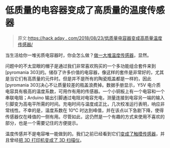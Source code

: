 # 低质量的电容器变成了高质量的温度传感器

> 原文:[https://hack aday . com/2018/08/23/低质量电容器变成高质量温度传感器/](https://hackaday.com/2018/08/23/low-quality-capacitors-turned-into-high-quality-temperature-sensors/)

当生活给你一堆劣质电容器时，你会怎么做？[做一大堆温度传感器](https://www.instructables.com/id/Use-Capacitors-to-Measure-Temperature/)，显然。

问题中的不太显眼的帽子是通过我们非常喜欢购买的一个多功能组合套件来到[pyromania 303]的。储存了许多价值的电容器，像这样的套件是非常好的，尤其是当它们有高质量的元件时。但是并不是所有的陶瓷瓶盖都是一样的，因此[pyromania 303]决心不让质量较差的瓶盖浪费掉。数据手册显示，Y5V 电介质电容具有极高的温度系数，可用作有用的传感器。一个小铜板上有一个电容和一个串联电阻；Arduino 输出引脚通过电阻对电容充电，测量连接到电容另一端的输入引脚变为高电平所需的时间。充电时间与温度成正比，几次校准运行表明，响应非常线性。不幸的是，温度系数在 10°C 时达到峰值，并在该点以下急剧下降，使得传感器仅在峰值的一侧有用。尽管如此，这仍然是一个有趣的方式来使用不喜欢的部分，也是一个需要记住的方便提示。

温度传感并不是电容唯一能做到的。我们之前已经看到它们[变成了触摸传感器](https://hackaday.com/2015/11/30/conjuring-capacitive-touch-sensors-from-paper-and-aluminum-foil/)，并且曾经[把 3D 打印机变成了 3D 扫描仪](https://hackaday.com/2017/01/13/custom-sensor-head-turns-3d-printer-into-capacitive-scanner/)。